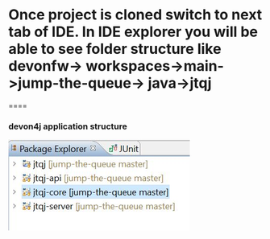 Once project is cloned switch to next tab of IDE. In IDE explorer you will be able to see folder structure like devonfw-&gt; workspaces-&gt;main-&gt;jump-the-queue-&gt; java-&gt;jtqj 
====
====
### devon4j application structure


![jtqj_app_structure.jpg](./assets/jtqj_app_structure.jpg)



